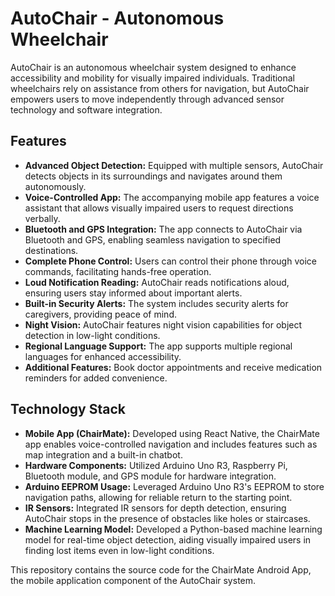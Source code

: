 # AutoChair - Autonomous Wheelchair

AutoChair is an autonomous wheelchair system designed to enhance accessibility and mobility for visually impaired individuals. Traditional wheelchairs rely on assistance from others for navigation, but AutoChair empowers users to move independently through advanced sensor technology and software integration.

## Features

- **Advanced Object Detection:** Equipped with multiple sensors, AutoChair detects objects in its surroundings and navigates around them autonomously.
- **Voice-Controlled App:** The accompanying mobile app features a voice assistant that allows visually impaired users to request directions verbally.
- **Bluetooth and GPS Integration:** The app connects to AutoChair via Bluetooth and GPS, enabling seamless navigation to specified destinations.
- **Complete Phone Control:** Users can control their phone through voice commands, facilitating hands-free operation.
- **Loud Notification Reading:** AutoChair reads notifications aloud, ensuring users stay informed about important alerts.
- **Built-in Security Alerts:** The system includes security alerts for caregivers, providing peace of mind.
- **Night Vision:** AutoChair features night vision capabilities for object detection in low-light conditions.
- **Regional Language Support:** The app supports multiple regional languages for enhanced accessibility.
- **Additional Features:** Book doctor appointments and receive medication reminders for added convenience.

## Technology Stack

- **Mobile App (ChairMate):** Developed using React Native, the ChairMate app enables voice-controlled navigation and includes features such as map integration and a built-in chatbot.
- **Hardware Components:** Utilized Arduino Uno R3, Raspberry Pi, Bluetooth module, and GPS module for hardware integration.
- **Arduino EEPROM Usage:** Leveraged Arduino Uno R3's EEPROM to store navigation paths, allowing for reliable return to the starting point.
- **IR Sensors:** Integrated IR sensors for depth detection, ensuring AutoChair stops in the presence of obstacles like holes or staircases.
- **Machine Learning Model:** Developed a Python-based machine learning model for real-time object detection, aiding visually impaired users in finding lost items even in low-light conditions.

This repository contains the source code for the ChairMate Android App, the mobile application component of the AutoChair system.
